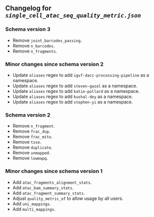 ## Changelog for *`single_cell_atac_seq_quality_metric.json`*

### Schema version 3

* Remove `joint_barcodes_passing`.
* Remove `n_barcodes`.
* Remove `n_fragments`.

### Minor changes since schema version 2

* Update `aliases` regex to add `igvf-dacc-processing-pipeline` as a namespace.
* Update `aliases` regex to add `steven-gazal` as a namespace.
* Update `aliases` regex to add `katie-pollard` as a namespace.
* Update `aliases` regex to add `kushal-dey` as a namespace.
* Update `aliases` regex to add `stephen-yi` as a namespace.

### Schema version 2

* Remove `n_fragment`.
* Remove `frac_dup`.
* Remove `frac_mito`.
* Remove `tsse`.
* Remove `duplicate`.
* Remove `unmapped`.
* Remove `lowmapq`.

### Minor changes since schema version 1

* Add `atac_fragments_alignment_stats`.
* Add `atac_bam_summary_stats`.
* Add `atac_fragment_summary_stats`.
* Adjust `quality_metric_of` to allow usage by all users.
* Add `uni_mappings`.
* Add `multi_mappings`.
